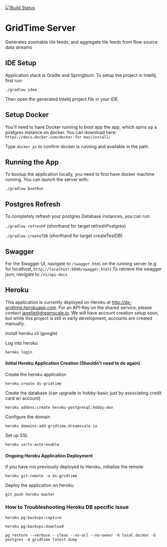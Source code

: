 [![Build Status](https://travis-ci.org/dreamscale/gridtime.svg?branch=master)](https://travis-ci.org/dreamscale/gridtime)

# GridTime Server
Generates zoomable tile feeds, and aggregate tile feeds from flow source data streams

## IDE Setup

Application stack is Gradle and Springboot.  To setup the project in Intellij, first run:

`./gradlew idea`

Then open the generated Intellij project file in your IDE.

## Setup Docker

You'll need to have Docker running to boot app the app, which spins up a postgres instance on docker.
You can download here: `https://docs.docker.com/docker-for-mac/install/`

Type `docker ps` to confirm docker is running and available in the path.

## Running the App

To bootup the application locally, you need to first have docker machine running. 
You can launch the server with:

`./gradlew bootRun`

## Postgres Refresh

To completely refresh your postgres Database instances, you can run:

`./gradlew refreshP` (shorthand for target refreshPostgres)

`./gradlew createTDB` (shorthand for target createTestDB)

## Swagger

For the Swagger UI, navigate to `/swagger.html` on the running server (e.g. for localhost, `http://localhost:8080/swagger.html`)
To retrieve the swagger json, navigate to `/v2/api-docs`


## Heroku

This application is currently deployed on Heroku at http://ds-gridtime.herokuapp.com.  For an API-Key on the shared service, 
please contact janelle@dreamscale.io.  We will have account creation setup soon, but while this project is still in early 
development, accounts are created manually.

Install heroku cli (google)

Log into heroku

`heroku login`

#### Initial Heroku Application Creation (Shouldn't need to do again)

Create the heroku application

`heroku create ds-gridtime`

Create the database (can upgrade to hobby-basic just by associating credit card w/ account)

`heroku addons:create heroku-postgresql:hobby-dev`

Configure the domain

`heroku domains:add gridtime.dreamscale.io`

Set up SSL

`heroku certs:auto:enable`

#### Ongoing Heroku Application Deployment

If you have not previously deployed to Heroku, initialize the remote

`heroku git:remote -a ds-gridtime`

Deploy the application on heroku

`git push heroku master`

### How to Troubleshooting Heroku DB specific Issue

`heroku pg:backups:capture`

`heroku pg:backups:download`

`pg_restore --verbose --clean --no-acl --no-owner -h local.docker -U postgres -d gridtime latest.dump`